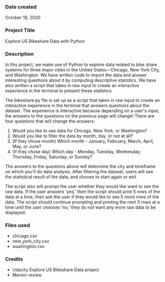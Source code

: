 ### Date created
October 18, 2020

### Project Title
Explore US Bikeshare Data with Python

### Description
In this project, we make use of Python to explore data related to bike share systems for three major cities in the United States—Chicago, New York City, and Washington. We have written code to import the data and answer interesting questions about it by computing descriptive statistics. We have also written a script that takes in raw input to create an interactive experience in the terminal to present these statistics.

The bikeshare.py file is set up as a script that takes in raw input to create an interactive experience in the terminal that answers questions about the dataset. The experience is interactive because depending on a user's input, the answers to the questions on the previous page will change! There are four questions that will change the answers:

1. Would you like to see data for Chicago, New York, or Washington?
2. Would you like to filter the data by month, day, or not at all?
3. (If they chose month) Which month - January, February, March, April, May, or June?
4. (If they chose day) Which day - Monday, Tuesday, Wednesday, Thursday, Friday, Saturday, or Sunday?

The answers to the questions above will determine the city and timeframe on which you'll do data analysis. After filtering the dataset, users will see the statistical result of the data, and choose to start again or exit.

The script also will prompt the user whether they would like want to see the raw data. If the user answers 'yes,' then the script should print 5 rows of the data at a time, then ask the user if they would like to see 5 more rows of the data. The script should continue prompting and printing the next 5 rows at a time until the user chooses 'no,' they do not want any more raw data to be displayed.

### Files used
- chicago.csv
- new_york_city.csv
- washington.csv

### Credits
* Udacity Explore US Bikeshare Data project
* Mentor review
